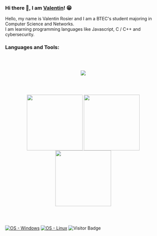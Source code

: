 ### Hi there 👋, I am [Valentin](https://ValDV.github.io/)! 😁

Hello, my name is Valentin Rosier and I am a BTEC's student majoring in Computer Science and Networks.<br>I am learning programming languages like Javascript, C / C++ and cybersecurity.

### Languages and Tools:
<br />
<br />
<p align="center">
  <a href="https://skillicons.dev">
    <img src="https://skillicons.dev/icons?i=html,css,php,js,nodejs,c,cpp,qt,git,github,wordpress,python,arduino,visualstudio,vscode&perline=9" />
  </a>
</p>

<br />
<br />

<p align="center">
<img height="180em" src="https://github-readme-stats.vercel.app/api?username=ValDV&theme=midnight-purple&show_icons=true&hide_border=true&count_private=true" align = "center"/>
<img height="180em" src="https://github-readme-stats.vercel.app/api/top-langs/?username=ValDV&theme=midnight-purple&show_icons=true&hide_border=true&layout=compact" align = "center"/>
<img height="180em" src="https://github-readme-streak-stats.herokuapp.com/?user=ValDV&theme=midnight-purple&hide_border=true" align = "center"/>
</p>

<br />
<!-- <br /> -->
<!-- <table align="center"> -->
  <!-- <thead align="center"> -->
    <!-- <tr border: none;> -->
      <!-- <td><b>🎁 Projects</b></td> -->
      <!-- <td><b>⭐ Stars</b></td> -->
      <!-- <td><b>📚 Forks</b></td> -->
      <!-- <td><b>🛎 Issues</b></td> -->
      <!-- <td><b>📬 Pull requests</b></td> -->
    <!-- </tr> -->
  <!-- </thead> -->
  <!-- <tbody> -->
    <!-- <tr> -->
      <!-- <td><a href="https://github.com/ValDV/project_name"><b>Project name</b></a></td> -->
      <!-- <td><img alt="Stars" src="https://img.shields.io/github/stars/ValDV/project_name?style=flat-square&labelColor=343b41"/></td> -->
      <!-- <td><img alt="Forks" src="https://img.shields.io/github/forks/ValDV/project_name?style=flat-square&labelColor=343b41"/></td> -->
      <!-- <td><img alt="Issues" src="https://img.shields.io/github/issues/ValDV/project_name?style=flat-square&labelColor=343b41"/></td> -->
      <!-- <td><img alt="Pull Requests" src="https://img.shields.io/github/issues-pr/ValDV/project_name?style=flat-square&labelColor=343b41"/></td> -->
    <!-- </tr> -->
  <!-- </tbody> -->
<!-- </table> -->

<!-- <br /> -->
<br />

[![OS - Windows](https://img.shields.io/badge/OS-Windows-orange?logo=windows&logoColor=white)](https://www.microsoft.com/ "Go to Microsoft homepage")
[![OS - Linux](https://img.shields.io/badge/OS-Linux-orange?logo=linux&logoColor=white)](https://www.linux.org/ "Go to Linux homepage")
![Visitor Badge](https://visitor-badge.laobi.icu/badge?page_id=ValDV.ValDV)
